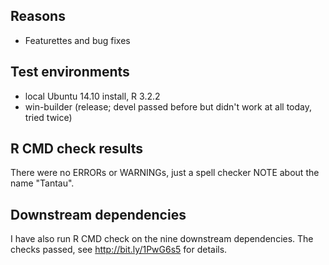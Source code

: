 ## Reasons
* Featurettes and bug fixes

## Test environments
* local Ubuntu 14.10 install, R 3.2.2
* win-builder (release; devel passed before but didn't work at all today, tried twice)

## R CMD check results
There were no ERRORs or WARNINGs, just a spell checker NOTE
about the name "Tantau".

## Downstream dependencies
I have also run R CMD check on the nine downstream dependencies.
The checks passed, see http://bit.ly/1PwG6s5 for details.
